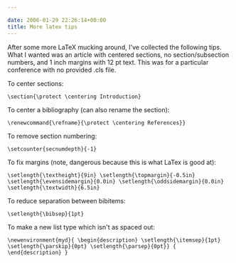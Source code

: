 ```yaml
---

date: 2006-01-29 22:26:14+00:00
title: More latex tips
---
```


After some more LaTeX mucking around, I've collected the following tips.  What I wanted was an article with centered sections, no section/subsection numbers, and 1 inch margins with 12 pt text.  This was for a particular conference with no provided .cls file.

To center sections:

`\section{\protect \centering Introduction}`

To center a bibliography (can also rename the section):

`\renewcommand{\refname}{\protect \centering References}}`

To remove section numbering:

`\setcounter{secnumdepth}{-1} `

To fix margins (note, dangerous because this is what LaTex is good at):

`\setlength{\textheight}{9in}
\setlength{\topmargin}{-0.5in}
\setlength{\evensidemargin}{0.0in}
\setlength{\oddsidemargin}{0.0in}
\setlength{\textwidth}{6.5in}`

To reduce separation between bibitems:

`\setlength{\bibsep}{1pt}`

To make a new list type which isn't as spaced out:

`\newenvironment{myd}{
\begin{description}
\setlength{\itemsep}{1pt}
\setlength{\parskip}{0pt}
\setlength{\parsep}{0pt}}
{
\end{description}
}`
